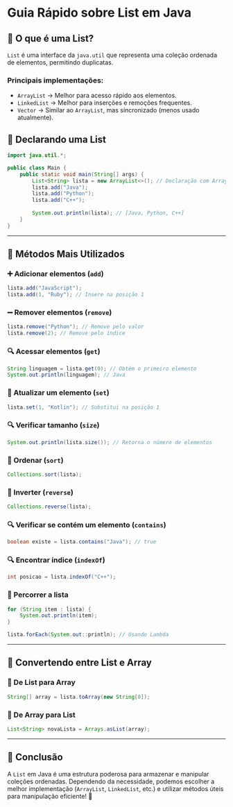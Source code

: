 # Guia Rápido sobre List em Java

## 📌 O que é uma List?
`List` é uma interface da `java.util` que representa uma coleção ordenada de elementos, permitindo duplicatas.

### Principais implementações:
- `ArrayList` → Melhor para acesso rápido aos elementos.
- `LinkedList` → Melhor para inserções e remoções frequentes.
- `Vector` → Similar ao `ArrayList`, mas sincronizado (menos usado atualmente).

## 📌 Declarando uma List

```java
import java.util.*;

public class Main {
    public static void main(String[] args) {
        List<String> lista = new ArrayList<>(); // Declaração com ArrayList
        lista.add("Java");
        lista.add("Python");
        lista.add("C++");
        
        System.out.println(lista); // [Java, Python, C++]
    }
}
```

---

## 📌 Métodos Mais Utilizados

### ➕ Adicionar elementos (`add`)
```java
lista.add("JavaScript");
lista.add(1, "Ruby"); // Insere na posição 1
```

### ➖ Remover elementos (`remove`)
```java
lista.remove("Python"); // Remove pelo valor
lista.remove(2); // Remove pelo índice
```

### 🔍 Acessar elementos (`get`)
```java
String linguagem = lista.get(0); // Obtém o primeiro elemento
System.out.println(linguagem); // Java
```

### 🔄 Atualizar um elemento (`set`)
```java
lista.set(1, "Kotlin"); // Substitui na posição 1
```

### 🔍 Verificar tamanho (`size`)
```java
System.out.println(lista.size()); // Retorna o número de elementos
```

### 📌 Ordenar (`sort`)
```java
Collections.sort(lista);
```

### 🔄 Inverter (`reverse`)
```java
Collections.reverse(lista);
```

### 🔍 Verificar se contém um elemento (`contains`)
```java
boolean existe = lista.contains("Java"); // true
```

### 🔍 Encontrar índice (`indexOf`)
```java
int posicao = lista.indexOf("C++");
```

### 🚀 Percorrer a lista
```java
for (String item : lista) {
    System.out.println(item);
}

lista.forEach(System.out::println); // Usando Lambda
```

---

## 📌 Convertendo entre List e Array

### 📝 De List para Array
```java
String[] array = lista.toArray(new String[0]);
```

### 🔄 De Array para List
```java
List<String> novaLista = Arrays.asList(array);
```

---

## 📌 Conclusão
A `List` em Java é uma estrutura poderosa para armazenar e manipular coleções ordenadas. Dependendo da necessidade, podemos escolher a melhor implementação (`ArrayList`, `LinkedList`, etc.) e utilizar métodos úteis para manipulação eficiente! 🚀

